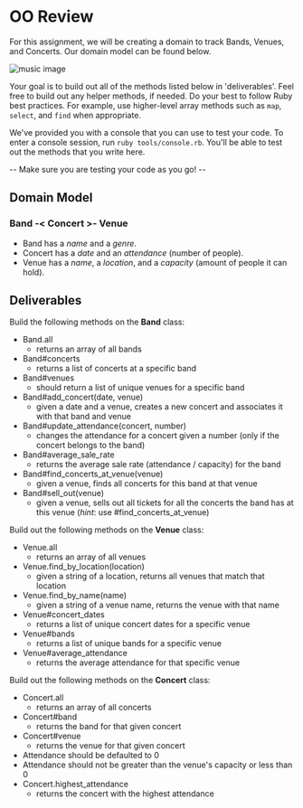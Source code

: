 # OO Review

For this assignment, we will be creating a domain to track Bands, Venues, and Concerts. Our domain model can be found below.

![music image](https://media.giphy.com/media/UvvK72Z0YK2KWUPZ0o/giphy.gif)

Your goal is to build out all of the methods listed below in 'deliverables'. Feel free to build out any helper methods, if needed. Do your best to follow Ruby best practices. For example, use higher-level array methods such as `map`, `select`, and `find` when appropriate.

We've provided you with a console that you can use to test your code. To enter a console session, run `ruby tools/console.rb`. You'll be able to test out the methods that you write here.

  --  Make sure you are testing your code as you go! --

## Domain Model

### Band -< Concert >- Venue

+ Band has a *name* and a *genre*.
+ Concert has a *date* and an *attendance* (number of people).
+ Venue has a *name*, a *location*, and a *capacity* (amount of people it can hold).

## Deliverables

Build the following methods on the **Band** class:

+ Band.all
  + returns an array of all bands
+ Band#concerts
  + returns a list of concerts at a specific band
+ Band#venues
  + should return a list of unique venues for a specific band
+ Band#add_concert(date, venue)
  + given a date and a venue, creates a new concert and associates it with that band and venue
+ Band#update_attendance(concert, number)
  + changes the attendance for a concert given a number (only if the concert belongs to the band)
+ Band#average_sale_rate
  + returns the average sale rate (attendance / capacity) for the band
+ Band#find_concerts_at_venue(venue)
  + given a venue, finds all concerts for this band at that venue
+ Band#sell_out(venue)
  + given a venue, sells out all tickets for all the concerts the band has at this venue (*hint*: use #find_concerts_at_venue)

Build out the following methods on the **Venue** class:

+ Venue.all
  + returns an array of all venues
+ Venue.find_by_location(location)
  + given a string of a location, returns all venues that match that location
+ Venue.find_by_name(name)
  + given a string of a venue name, returns the venue with that name
+ Venue#concert_dates
  + returns a list of unique concert dates for a specific venue
+ Venue#bands
  + returns a list of unique bands for a specific venue
+ Venue#average_attendance
  + returns the average attendance for that specific venue

Build out the following methods on the **Concert** class:

+ Concert.all
  + returns an array of all concerts
+ Concert#band
  + returns the band for that given concert
+ Concert#venue
  + returns the venue for that given concert
+ Attendance should be defaulted to 0
+ Attendance should not be greater than the venue's capacity or less than 0
+ Concert.highest_attendance
  + returns the concert with the highest attendance
